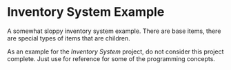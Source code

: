 # Inventory System Example
A somewhat sloppy inventory system example.
There are base items, there are special types of items that are children.

As an example for the *Inventory System* project, do not consider this project complete. Just use for reference for some of the programming concepts.
